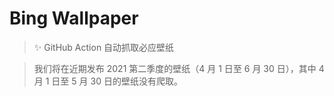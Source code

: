 # Bing Wallpaper

> :sparkles: GitHub Action 自动抓取必应壁纸

> 我们将在近期发布 2021 第二季度的壁纸（4 月 1 日至 6 月 30 日），其中 4 月 1 日至 5 月 30 日的壁纸没有爬取。

